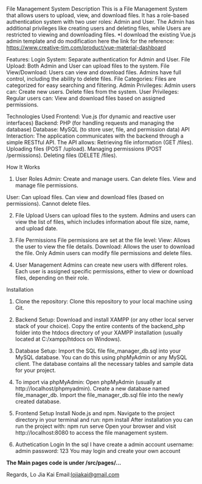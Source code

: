 File Management System
Description
This is a File Management System that allows users to upload, view, and download files. It has a role-based authentication system with two user roles: Admin and User. The Admin has additional privileges like creating users and deleting files, while Users are restricted to viewing and downloading files.
*I download the existing Vue.js admin template and do modification here the link for the reference: https://www.creative-tim.com/product/vue-material-dashboard

Features:
Login System: Separate authentication for Admin and User.
File Upload: Both Admin and User can upload files to the system.
File View/Download: Users can view and download files. Admins have full control, including the ability to delete files.
File Categories: Files are categorized for easy searching and filtering.
Admin Privileges: Admin users can:
Create new users.
Delete files from the system.
User Privileges: Regular users can:
View and download files based on assigned permissions.

Technologies Used
Frontend: Vue.js (for dynamic and reactive user interfaces)
Backend: PHP (for handling requests and managing the database)
Database: MySQL (to store user, file, and permission data)
API Interaction: The application communicates with the backend through a simple RESTful API. The API allows:
Retrieving file information (GET /files).
Uploading files (POST /upload).
Managing permissions (POST /permissions).
Deleting files (DELETE /files).

How It Works
1. User Roles
Admin:
Create and manage users.
Can delete files.
View and manage file permissions.

User:
Can upload files.
Can view and download files (based on permissions).
Cannot delete files.

2. File Upload
Users can upload files to the system. Admins and users can view the list of files, which includes information about file size, name, and upload date.

3. File Permissions
File permissions are set at the file level:
View: Allows the user to view the file details.
Download: Allows the user to download the file.
Only Admin users can modify file permissions and delete files.

4. User Management
Admins can create new users with different roles. Each user is assigned specific permissions, either to view or download files, depending on their role.

Installation
1. Clone the repository:
Clone this repository to your local machine using Git.

2. Backend Setup:
Download and install XAMPP (or any other local server stack of your choice).
Copy the entire contents of the backend_php folder into the htdocs directory of your XAMPP installation (usually located at C:/xampp/htdocs on Windows).

3. Database Setup:
Import the SQL file file_manager_db.sql into your MySQL database. You can do this using phpMyAdmin or any MySQL client.
The database contains all the necessary tables and sample data for your project.

4. To import via phpMyAdmin:
Open phpMyAdmin (usually at http://localhost/phpmyadmin).
Create a new database named file_manager_db.
Import the file_manager_db.sql file into the newly created database.

5. Frontend Setup
Install Node.js and npm.
Navigate to the project directory in your terminal and run: npm install
After installation you can run the project with: npm run serve
Open your browser and visit http://localhost:8080 to access the file management system.

6. Authetication Login
In the sql I have create a admin account 
username: admin
password: 123
You may login and create your own account

**The Main pages code is under /src/pages/...**

Regards,
Lo Jia Kai
Email:lojiakai@gmail.com
